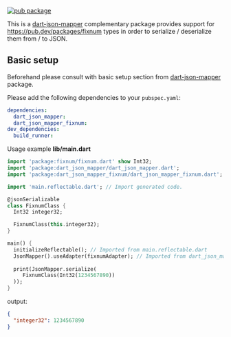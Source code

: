 [![pub package](https://img.shields.io/pub/v/dart_json_mapper_fixnum.svg)](https://pub.dartlang.org/packages/dart_json_mapper_fixnum)

This is a [dart-json-mapper][1] complementary package provides support for https://pub.dev/packages/fixnum types in order to serialize / deserialize them from / to JSON.
 
## Basic setup

Beforehand please consult with basic setup section from [dart-json-mapper][1] package. 

Please add the following dependencies to your `pubspec.yaml`:

```yaml
dependencies:
  dart_json_mapper:
  dart_json_mapper_fixnum:
dev_dependencies:
  build_runner:
```

Usage example
**lib/main.dart**
```dart
import 'package:fixnum/fixnum.dart' show Int32;
import 'package:dart_json_mapper/dart_json_mapper.dart';
import 'package:dart_json_mapper_fixnum/dart_json_mapper_fixnum.dart';

import 'main.reflectable.dart'; // Import generated code.

@jsonSerializable
class FixnumClass {
  Int32 integer32;

  FixnumClass(this.integer32);
}

main() {
  initializeReflectable(); // Imported from main.reflectable.dart
  JsonMapper().useAdapter(fixnumAdapter); // Imported from dart_json_mapper_fixnum
  
  print(JsonMapper.serialize(
     FixnumClass(Int32(1234567890))
  ));
}
```
output:
```json
{
  "integer32": 1234567890
}
```

[1]: https://github.com/k-paxian/dart-json-mapper